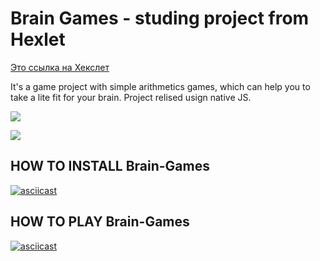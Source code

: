 # Brain Games - studing project from Hexlet
[Это ссылка на Хекслет](https://hexlet.io)

It's a game project with simple arithmetics games,
which can help you to take a lite fit for your brain.
Project relised usign native JS.

<a href="https://codeclimate.com/github/FunnyDrew/project-lvl1-s462/maintainability"><img src="https://api.codeclimate.com/v1/badges/f87db514e3f199c3ef47/maintainability" /></a>

<a href="https://travis-ci.org/FunnyDrew/project-lvl1-s462.svg?branch=master"><img
src="https://api.travis-ci.com/FunnyDrew/project-lvl1-s462.svg?branch=master" /></a>

## HOW TO INSTALL Brain-Games
[![asciicast](https://asciinema.org/a/8VZkLZrTRK6slriSnp79Asy36.svg)](https://asciinema.org/a/8VZkLZrTRK6slriSnp79Asy36)

## HOW TO PLAY Brain-Games
[![asciicast](https://asciinema.org/a/nyhBYxhlD4fu5zaejQ8WSg84p.svg)](https://asciinema.org/a/nyhBYxhlD4fu5zaejQ8WSg84p)